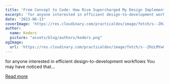 ```yaml
---
title: 'From Concept to Code: How Rive Supercharged My Design Implementation'
excerpt: 'for anyone interested in efficient design-to-development workflows  You may have noticed that...'
date: '2023-06-13'
coverImage: 'https://res.cloudinary.com/practicaldev/image/fetch/s--ZHzLMYwG--/c_imagga_scale,f_auto,fl_progressive,h_420,q_auto,w_1000/https://dev-to-uploads.s3.amazonaws.com/uploads/articles/olpi0njlnhftnodifggf.png'
author:
  name: Koders
  picture: "assets/blog/authors/koders.png"
ogImage:
  url: 'https://res.cloudinary.com/practicaldev/image/fetch/s--ZHzLMYwG--/c_imagga_scale,f_auto,fl_progressive,h_420,q_auto,w_1000/https://dev-to-uploads.s3.amazonaws.com/uploads/articles/olpi0njlnhftnodifggf.png'
---
```


for anyone interested in efficient design-to-development workflows  You may have noticed that...

[Read more](https://dev.to/contenda/from-concept-to-code-how-rive-supercharged-my-design-implementation-3l4n)
